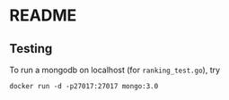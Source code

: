 # README

## Testing

To run a mongodb on localhost (for `ranking_test.go`), try

    docker run -d -p27017:27017 mongo:3.0